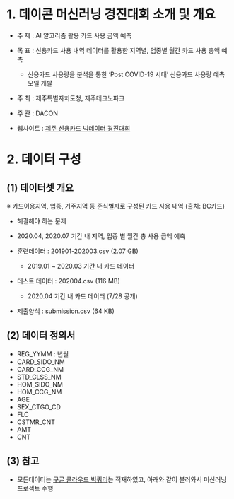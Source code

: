 # 1. 데이콘 머신러닝 경진대회 소개 및 개요
- 주 제 : AI 알고리즘 활용 카드 사용 금액 예측

- 목 표 : 신용카드 사용 내역 데이터를 활용한 지역별, 업종별 월간 카드 사용 총액 예측

    - 신용카드 사용량을 분석을 통한  ‘Post COVID-19 시대’ 신용카드 사용량 예측 모델 개발

 - 주 최 : 제주특별자치도청, 제주테크노파크

 - 주 관 : DACON

- 웹사이트 : [제주 신용카드 빅데이터 경진대회](https://dacon.io/competitions/official/235615/overview/)

# 2. 데이터 구성
## (1) 데이터셋 개요
※ 카드이용지역, 업종, 거주지역 등 준식별자로 구성된 카드 사용 내역 (출처: BC카드)

- 해결해야 하는 문제
 - 2020.04, 2020.07 기간 내 지역, 업종 별 월간 총 사용 금액 예측

- 훈련데이터 : 201901-202003.csv (2.07 GB)
    + 2019.01 ~ 2020.03 기간 내 카드 데이터

- 테스트 데이터 : 202004.csv (116 MB)
    + 2020.04 기간 내 카드 데이터 (7/28 공개)

- 제출양식 : submission.csv (64 KB)

## (2) 데이터 정의서
- REG_YYMM : 년월
- CARD_SIDO_NM
- CARD_CCG_NM
- STD_CLSS_NM
- HOM_SIDO_NM
- HOM_CCG_NM
- AGE
- SEX_CTGO_CD
- FLC
- CSTMR_CNT
- AMT
- CNT

## (3) 참고
- 모든데이터는 [구글 클라우드 빅쿼리](https://cloud.google.com/bigquery/what-is-bigquery?hl=ko)는 적재하였고, 아래와 같이 불러와서 머신러닝 프로젝트 수행

```python

```